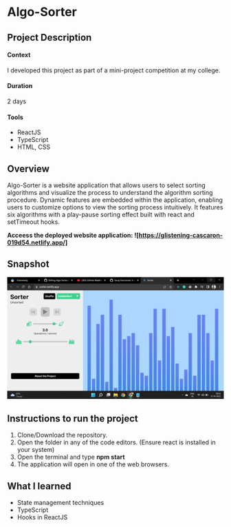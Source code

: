 # Algo-Sorter

## Project Description
#### Context
I developed this project as part of a mini-project competition at my college.

#### Duration
2 days

#### Tools
- ReactJS
- TypeScript
- HTML, CSS

## Overview
Algo-Sorter is a website application that allows users to select sorting algorithms and visualize the process to understand the algorithm sorting procedure. Dynamic features are embedded within the application, enabling users to customize options to view the sorting process intuitively. It features six algorithms with a play-pause sorting effect built with react and setTimeout hooks.

**Acceess the deployed website application: ![https://glistening-cascaron-019d54.netlify.app/]**

## Snapshot
![snapshot](/sorter.png)

## Instructions to run the project
1. Clone/Download the repository.
2. Open the folder in any of the code editors. (Ensure react is installed in your system)
3. Open the terminal and type **npm start**
4. The application will open in one of the web browsers.

## What I learned
- State management techniques
- TypeScript
- Hooks in ReactJS
